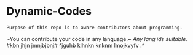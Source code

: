 # Dynamic-Codes

`Purpose of this repo is to aware contributors about programming.`

~You can contribute your code in any language.~
*Any lang ids suitable.*
#kbn jhjn jmnjbjbnj#
^jguhb klhnkn knknm lmojkvyfv .^
